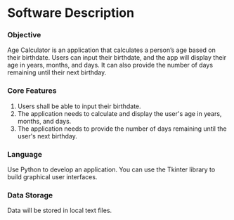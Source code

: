 # Software Description

### Objective

Age Calculator is an application that calculates a person’s age based on their birthdate. Users can input their birthdate, and the app will display their age in years, months, and days. It can also provide the number of days remaining until their next birthday.

### Core Features

1. Users shall be able to input their birthdate.  
2. The application needs to calculate and display the user's age in years, months, and days.  
3. The application needs to provide the number of days remaining until the user's next birthday.  

### Language

Use Python to develop an application. You can use the Tkinter library to build graphical user interfaces.

### Data Storage

Data will be stored in local text files.